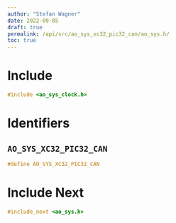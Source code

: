 ```yaml
---
author: "Stefan Wagner"
date: 2022-09-05
draft: true
permalink: /api/src/ao_sys_xc32_pic32_can/ao_sys.h/
toc: true
---
```


# Include

```c
#include <ao_sys_clock.h>
```

# Identifiers

## `AO_SYS_XC32_PIC32_CAN`

```c
#define AO_SYS_XC32_PIC32_CAN
```

# Include Next

```c
#include_next <ao_sys.h>
```
